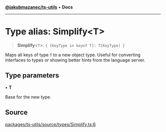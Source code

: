 [**@jakubmazanec/ts-utils**](../README.md) • **Docs**

---

# Type alias: Simplify\<T\>

> **Simplify**\<`T`\>: `{ [KeyType in keyof T]: T[KeyType] }`

Maps all keys of type `T` to a new object type. Useful for converting interfaces to types or showing
better hints from the language server.

## Type parameters

• **T**

Base for the new type.

## Source

[packages/ts-utils/source/types/Simplify.ts:6](https://github.com/jakubmazanec/js-tools/blob/4653f1571319b3537b5a901a19e171562b7727e5/packages/ts-utils/source/types/Simplify.ts#L6)
